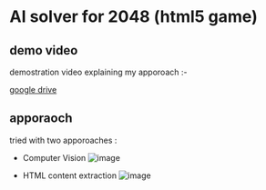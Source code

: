 # AI solver for 2048 (html5 game)

## demo video 
demostration video explaining my apporoach :-

[google drive](https://drive.google.com/file/d/1wSOuPqiuBjx0hbrgyWZJ1HBiYd5tBEuS/view?usp=sharing)

## apporaoch

tried with two apporoaches :
 - Computer Vision
   ![image](https://github.com/user-attachments/assets/30468b4b-05a0-45bb-ae04-a3471558043d)

   
 - HTML content extraction
   ![image](https://github.com/user-attachments/assets/7633093d-bd58-4f91-b5d8-43af8ab374f6)


